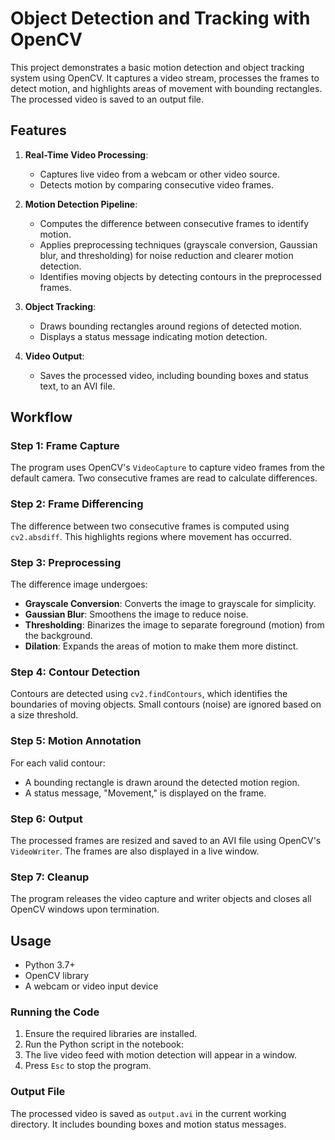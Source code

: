 # Object Detection and Tracking with OpenCV

This project demonstrates a basic motion detection and object tracking system using OpenCV. It captures a video stream, processes the frames to detect motion, and highlights areas of movement with bounding rectangles. The processed video is saved to an output file.

## Features

1. **Real-Time Video Processing**:
   - Captures live video from a webcam or other video source.
   - Detects motion by comparing consecutive video frames.

2. **Motion Detection Pipeline**:
   - Computes the difference between consecutive frames to identify motion.
   - Applies preprocessing techniques (grayscale conversion, Gaussian blur, and thresholding) for noise reduction and clearer motion detection.
   - Identifies moving objects by detecting contours in the preprocessed frames.

3. **Object Tracking**:
   - Draws bounding rectangles around regions of detected motion.
   - Displays a status message indicating motion detection.

4. **Video Output**:
   - Saves the processed video, including bounding boxes and status text, to an AVI file.

## Workflow

### Step 1: Frame Capture
The program uses OpenCV's `VideoCapture` to capture video frames from the default camera. Two consecutive frames are read to calculate differences.

### Step 2: Frame Differencing
The difference between two consecutive frames is computed using `cv2.absdiff`. This highlights regions where movement has occurred.

### Step 3: Preprocessing
The difference image undergoes:
- **Grayscale Conversion**: Converts the image to grayscale for simplicity.
- **Gaussian Blur**: Smoothens the image to reduce noise.
- **Thresholding**: Binarizes the image to separate foreground (motion) from the background.
- **Dilation**: Expands the areas of motion to make them more distinct.

### Step 4: Contour Detection
Contours are detected using `cv2.findContours`, which identifies the boundaries of moving objects. Small contours (noise) are ignored based on a size threshold.

### Step 5: Motion Annotation
For each valid contour:
- A bounding rectangle is drawn around the detected motion region.
- A status message, "Movement," is displayed on the frame.

### Step 6: Output
The processed frames are resized and saved to an AVI file using OpenCV's `VideoWriter`. The frames are also displayed in a live window.

### Step 7: Cleanup
The program releases the video capture and writer objects and closes all OpenCV windows upon termination.

## Usage
- Python 3.7+
- OpenCV library
- A webcam or video input device

### Running the Code
1. Ensure the required libraries are installed.
2. Run the Python script in the notebook:
3. The live video feed with motion detection will appear in a window.
4. Press `Esc` to stop the program.

### Output File
The processed video is saved as `output.avi` in the current working directory. It includes bounding boxes and motion status messages.

